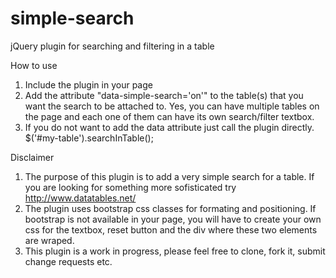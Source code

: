 # simple-search
jQuery plugin for searching and filtering in a table

How to use

1. Include the plugin in your page
2. Add the attribute "data-simple-search='on'" to the table(s) that you want the search to be attached to.  Yes, you can have multiple tables on the page and each one of them can have its own search/filter textbox.
3. If you do not want to add the data attribute just call the plugin directly.  $('#my-table').searchInTable();

Disclaimer

1. The purpose of this plugin is to add a very simple search for a table.  If you are looking for something more sofisticated try http://www.datatables.net/
2. The plugin uses bootstrap css classes for formating and positioning.  If bootstrap is not available in your page, you will have to create your own css for the textbox, reset button and the div where these two elements are wraped.
3. This plugin is a work in progress, please feel free to clone, fork it, submit change requests etc.
